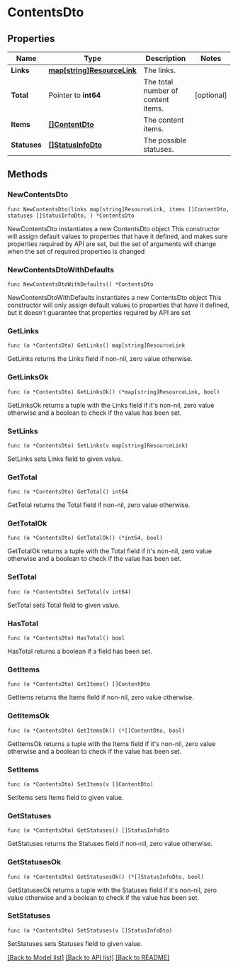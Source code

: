 # ContentsDto

## Properties

Name | Type | Description | Notes
------------ | ------------- | ------------- | -------------
**Links** | [**map[string]ResourceLink**](ResourceLink.md) | The links. | 
**Total** | Pointer to **int64** | The total number of content items. | [optional] 
**Items** | [**[]ContentDto**](ContentDto.md) | The content items. | 
**Statuses** | [**[]StatusInfoDto**](StatusInfoDto.md) | The possible statuses. | 

## Methods

### NewContentsDto

`func NewContentsDto(links map[string]ResourceLink, items []ContentDto, statuses []StatusInfoDto, ) *ContentsDto`

NewContentsDto instantiates a new ContentsDto object
This constructor will assign default values to properties that have it defined,
and makes sure properties required by API are set, but the set of arguments
will change when the set of required properties is changed

### NewContentsDtoWithDefaults

`func NewContentsDtoWithDefaults() *ContentsDto`

NewContentsDtoWithDefaults instantiates a new ContentsDto object
This constructor will only assign default values to properties that have it defined,
but it doesn't guarantee that properties required by API are set

### GetLinks

`func (o *ContentsDto) GetLinks() map[string]ResourceLink`

GetLinks returns the Links field if non-nil, zero value otherwise.

### GetLinksOk

`func (o *ContentsDto) GetLinksOk() (*map[string]ResourceLink, bool)`

GetLinksOk returns a tuple with the Links field if it's non-nil, zero value otherwise
and a boolean to check if the value has been set.

### SetLinks

`func (o *ContentsDto) SetLinks(v map[string]ResourceLink)`

SetLinks sets Links field to given value.


### GetTotal

`func (o *ContentsDto) GetTotal() int64`

GetTotal returns the Total field if non-nil, zero value otherwise.

### GetTotalOk

`func (o *ContentsDto) GetTotalOk() (*int64, bool)`

GetTotalOk returns a tuple with the Total field if it's non-nil, zero value otherwise
and a boolean to check if the value has been set.

### SetTotal

`func (o *ContentsDto) SetTotal(v int64)`

SetTotal sets Total field to given value.

### HasTotal

`func (o *ContentsDto) HasTotal() bool`

HasTotal returns a boolean if a field has been set.

### GetItems

`func (o *ContentsDto) GetItems() []ContentDto`

GetItems returns the Items field if non-nil, zero value otherwise.

### GetItemsOk

`func (o *ContentsDto) GetItemsOk() (*[]ContentDto, bool)`

GetItemsOk returns a tuple with the Items field if it's non-nil, zero value otherwise
and a boolean to check if the value has been set.

### SetItems

`func (o *ContentsDto) SetItems(v []ContentDto)`

SetItems sets Items field to given value.


### GetStatuses

`func (o *ContentsDto) GetStatuses() []StatusInfoDto`

GetStatuses returns the Statuses field if non-nil, zero value otherwise.

### GetStatusesOk

`func (o *ContentsDto) GetStatusesOk() (*[]StatusInfoDto, bool)`

GetStatusesOk returns a tuple with the Statuses field if it's non-nil, zero value otherwise
and a boolean to check if the value has been set.

### SetStatuses

`func (o *ContentsDto) SetStatuses(v []StatusInfoDto)`

SetStatuses sets Statuses field to given value.



[[Back to Model list]](../README.md#documentation-for-models) [[Back to API list]](../README.md#documentation-for-api-endpoints) [[Back to README]](../README.md)


